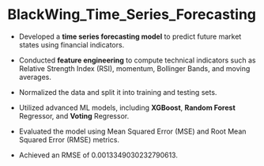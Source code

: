 # BlackWing_Time_Series_Forecasting

-  Developed a **time series forecasting model** to predict future market states using financial indicators.

-  Conducted **feature engineering** to compute technical indicators such as Relative Strength Index (RSI), momentum, Bollinger Bands, and moving averages.

-  Normalized the data and split it into training and testing sets.

-  Utilized advanced ML models, including **XGBoost**, **Random Forest** Regressor, and **Voting** Regressor.

-  Evaluated the model using Mean Squared Error (MSE) and Root Mean Squared Error (RMSE) metrics.

-  Achieved an RMSE of 0.0013349030232790613.
